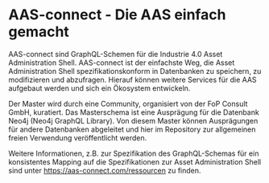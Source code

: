 # AAS-connect - Die AAS einfach gemacht 

AAS-connect sind GraphQL-Schemen für die Industrie 4.0 Asset Administration Shell. AAS-connect ist der einfachste Weg, die Asset Administration Shell spezifikationskonform in Datenbanken zu speichern, zu modifizieren und abzufragen. Hierauf können weitere Services für die AAS aufgebaut werden und sich ein Ökosystem entwickeln. 

Der Master wird durch eine Community, organisiert von der FoP Consult GmbH, kuratiert.
Das Masterschema ist eine Ausprägung für die Datenbank Neo4j (Neo4j GraphQL Library). Von diesem Master können Ausprägungen für andere Datenbanken abgeleitet und hier im Repository zur allgemeinen freien Verwendung veröffentlicht werden.

Weitere Informationen, z.B. zur Spezifikation des GraphQL-Schemas für ein konsistentes Mapping auf die Spezifikationen zur Asset Administration Shell sind unter https://aas-connect.com/ressourcen zu finden. 
